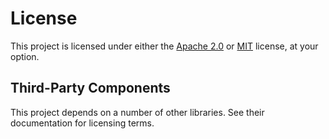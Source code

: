 # License

This project is licensed under either the [Apache 2.0](http://www.apache.org/licenses/LICENSE-2.0) or [MIT](http://opensource.org/licenses/MIT) license, at your option.

## Third-Party Components

This project depends on a number of other libraries. See their documentation for licensing terms.
